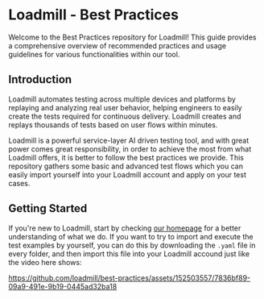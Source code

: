 
# Loadmill - Best Practices

Welcome to the Best Practices repository for Loadmill! This guide provides a comprehensive overview of recommended practices and usage guidelines for various functionalities within our tool.

## Introduction

Loadmill automates testing across multiple devices and platforms by replaying and analyzing real user behavior, helping engineers to easily create the tests required for continuous delivery. Loadmill creates and replays thousands of tests based on user flows within minutes.

Loadmill is a powerful service-layer AI driven testing tool, and with great power comes great responsibility, in order to achieve the most from what Loadmill offers, it is better to follow the best practices we provide. This repository gathers some basic and advanced test flows which you can easily import yourself into your Loadmill account and apply on your test cases.

## Getting Started

If you're new to Loadmill, start by checking [our homepage](https://www.loadmill.com/) for a better understanding of what we do.
If you want to try to import and execute the test examples by yourself, you can do this by downloading the `.yaml` file in every folder, and then import this file into your Loadmill accound just like the video here shows:

https://github.com/loadmill/best-practices/assets/152503557/7836bf89-09a9-491e-9b19-0445ad32ba18

